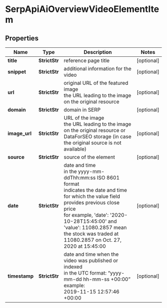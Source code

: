 # SerpApiAiOverviewVideoElementItem


## Properties

| Name | Type | Description | Notes |
|------------ | ------------- | ------------- | -------------|
**title** | **StrictStr** | reference page title |[optional]|
**snippet** | **StrictStr** | additional information for the video |[optional]|
**url** | **StrictStr** | original URL of the featured image<br>the URL leading to the image on the original resource |[optional]|
**domain** | **StrictStr** | domain in SERP |[optional]|
**image_url** | **StrictStr** | URL of the image<br>the URL leading to the image on the original resource or DataForSEO storage (in case the original source is not available) |[optional]|
**source** | **StrictStr** | source of the element |[optional]|
**date** | **StrictStr** | date and time<br>in the yyyy-mm-ddThh:mm:ss ISO 8601 format<br>indicates the date and time for which the value field provides previous close price<br>for example, 'date': '2020-10-28T15:45:00' and 'value': 11080.2857 mean the stock was traded at 11080.2857 on Oct. 27, 2020 at 15:45:00 |[optional]|
**timestamp** | **StrictStr** | date and time when the video was published or indexed<br>in the UTC format: “yyyy-mm-dd hh-mm-ss +00:00”<br>example:<br>2019-11-15 12:57:46 +00:00 |[optional]|
